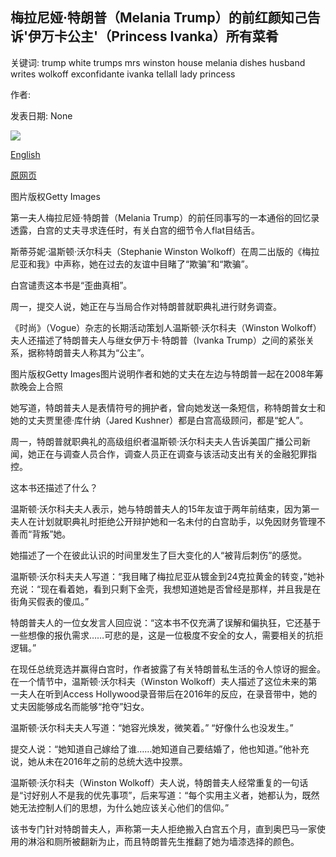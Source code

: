 ## 梅拉尼娅·特朗普（Melania Trump）的前红颜知己告诉'伊万卡公主'（Princess Ivanka）所有菜肴

关键词: trump white trumps mrs winston house melania dishes husband writes wolkoff exconfidante ivanka tellall lady princess

作者: 

发表日期: None

![](https://ichef.bbci.co.uk/news/1024/branded_news/17C28/production/_114202379_gettyimages-1269214959.jpg)

[English](Melania%20Trump%20ex-confidante%20tell-all%20dishes%20on%20%27Princess%20Ivanka%27.md)

[原网页](https://www.bbc.com/news/world-us-canada-53990233)

图片版权Getty Images

第一夫人梅拉尼娅·特朗普（Melania Trump）的前任同事写的一本通俗的回忆录透露，白宫的丈夫寻求连任时，有关白宫的细节令人flat目结舌。

斯蒂芬妮·温斯顿·沃尔科夫（Stephanie Winston Wolkoff）在周二出版的《梅拉尼亚和我》中声称，她在过去的友谊中目睹了“欺骗”和“欺骗”。

白宫谴责这本书是“歪曲真相”。

周一，提交人说，她正在与当局合作对特朗普就职典礼进行财务调查。

《时尚》（Vogue）杂志的长期活动策划人温斯顿·沃尔科夫（Winston Wolkoff）夫人还描述了特朗普夫人与继女伊万卡·特朗普（Ivanka Trump）之间的紧张关系，据称特朗普夫人称其为“公主”。

图片版权Getty Images图片说明作者和她的丈夫在左边与特朗普一起在2008年筹款晚会上合照

她写道，特朗普夫人是表情符号的拥护者，曾向她发送一条短信，称特朗普女士和她的丈夫贾里德·库什纳（Jared Kushner）都是白宫高级顾问，都是“蛇人”。

周一，特朗​​普就职典礼的高级组织者温斯顿·沃尔科夫夫人告诉美国广播公司新闻，她正在与调查人员合作，调查人员正在调查与该活动支出有关的金融犯罪指控。

这本书还描述了什么？

温斯顿·沃尔科夫夫人表示，她与特朗普夫人的15年友谊于两年前结束，因为第一夫人在计划就职典礼时拒绝公开辩护她和一名未付的白宫助手，以免因财务管理不善而“背叛”她。

她描述了一个在彼此认识的时间里发生了巨大变化的人“被背后刺伤”的感觉。

温斯顿·沃尔科夫夫人写道：“我目睹了梅拉尼亚从镀金到24克拉黄金的转变，”她补充说：“现在看着她，看到只剩下金壳，我想知道她是否曾经是那样，并且我是在街角买假表的傻瓜。”

特朗普夫人的一位女发言人回应说：“这本书不仅充满了误解和偏执狂，它还基于一些想像的报仇需求……可悲的是，这是一位极度不安全的女人，需要相关的抗拒逻辑。”

在现任总统竞选并赢得白宫时，作者披露了有关特朗普私生活的令人惊讶的掘金。在一个情节中，温斯顿·沃尔科夫（Winston Wolkoff）夫人描述了这位未来的第一夫人在听到Access Hollywood录音带后在2016年的反应，在录音带中，她的丈夫因能够成名而能够“抢夺”妇女。

温斯顿·沃尔科夫夫人写道：“她容光焕发，微笑着。” “好像什么也没发生。”

提交人说：“她知道自己嫁给了谁……她知道自己要结婚了，他也知道。”他补充说，她从未在2016年之前的总统大选中投票。

温斯顿·沃尔科夫（Winston Wolkoff）夫人说，特朗普夫人经常重复的一句话是“讨好别人不是我的优先事项”，后来写道：“每个实用主义者，她都认为，既然她无法控制人们的思想，为什么她应该关心他们的信仰。”

该书专门针对特朗普夫人，声称第一夫人拒绝搬入白宫五个月，直到奥巴马一家使用的淋浴和厕所被翻新为止，而且特朗普先生推翻了她为墙漆选择的颜色。